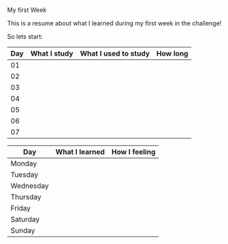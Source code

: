 My first Week

This is a resume about what I learned during my first week in the challenge!

So lets start:

|Day|What I study | What I used to study | How long |
|------|------|------|-------|
| 01 |  |  |  |
| 02 |  |  |  |
| 03 |  |  |  |
| 04 |  |  |  |
| 05 |  |  |  |
| 06 |  |  |  |
| 07 |  |  |  |


|Day | What I learned | How I feeling | 
|------|------|------|
|Monday| | |
|Tuesday|| |
|Wednesday | | |
|Thursday | | | 
|Friday | | |
|Saturday| | |
|Sunday| | |

